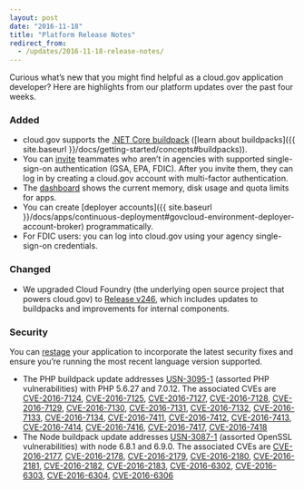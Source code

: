 ```yaml
---
layout: post
date: "2016-11-18"
title: "Platform Release Notes"
redirect_from:
  - /updates/2016-11-18-release-notes/
---
```


Curious what’s new that you might find helpful as a cloud.gov application developer? Here are highlights from our platform updates over the past four weeks.
<!--more-->

### Added
- cloud.gov supports the [.NET Core buildpack](https://docs.cloudfoundry.org/buildpacks/dotnet-core/index.html) ([learn about buildpacks]({{ site.baseurl }}/docs/getting-started/concepts#buildpacks)).
- You can [invite](https://account.fr.cloud.gov/invite) teammates who aren’t in agencies with supported single-sign-on authentication (GSA, EPA, FDIC). After you invite them, they can log in by creating a cloud.gov account with multi-factor authentication.
- The [dashboard](https://dashboard.fr.cloud.gov) shows the current memory, disk usage and quota limits for apps.
- You can create [deployer accounts]({{ site.baseurl }}/docs/apps/continuous-deployment#govcloud-environment-deployer-account-broker) programmatically.
- For FDIC users: you can log into cloud.gov using your agency single-sign-on credentials.

### Changed
- We upgraded Cloud Foundry (the underlying open source project that powers cloud.gov) to [Release v246](https://github.com/cloudfoundry/cf-release/releases/tag/v246), which includes updates to buildpacks and improvements for internal components.

### Security
You can [restage](https://docs.cloudfoundry.org/devguide/deploy-apps/start-restart-restage.html#restage) your application to incorporate the latest security fixes and ensure you’re running the most recent language version supported.

- The PHP buildpack update addresses [USN-3095-1](https://www.ubuntu.com/usn/usn-3095-1/) (assorted PHP vulnerabilities) with PHP 5.6.27 and 7.0.12. The associated CVEs are [CVE-2016-7124](https://ubuntu.com/security/CVE-2016-7124), [CVE-2016-7125](https://ubuntu.com/security/CVE-2016-7125), [CVE-2016-7127](https://ubuntu.com/security/CVE-2016-7127), [CVE-2016-7128](https://ubuntu.com/security/CVE-2016-7128), [CVE-2016-7129](https://ubuntu.com/security/CVE-2016-7129), [CVE-2016-7130](https://ubuntu.com/security/CVE-2016-7130), [CVE-2016-7131](https://ubuntu.com/security/CVE-2016-7131), [CVE-2016-7132](https://ubuntu.com/security/CVE-2016-7132), [CVE-2016-7133](https://ubuntu.com/security/CVE-2016-7133), [CVE-2016-7134](https://ubuntu.com/security/CVE-2016-7134), [CVE-2016-7411](https://ubuntu.com/security/CVE-2016-7411), [CVE-2016-7412](https://ubuntu.com/security/CVE-2016-7412), [CVE-2016-7413](https://ubuntu.com/security/CVE-2016-7413), [CVE-2016-7414](https://ubuntu.com/security/CVE-2016-7414), [CVE-2016-7416](https://ubuntu.com/security/CVE-2016-7416), [CVE-2016-7417](https://ubuntu.com/security/CVE-2016-7418), [CVE-2016-7418](https://ubuntu.com/security/CVE-2016-7418)
- The Node buildpack update addresses [USN-3087-1](https://www.ubuntu.com/usn/usn-3087-1/) (assorted OpenSSL vulnerabilities) with node 6.8.1 and 6.9.0. The associated CVEs are [CVE-2016-2177](https://ubuntu.com/security/CVE-2016-2177), [CVE-2016-2178](https://ubuntu.com/security/CVE-2016-2178), [CVE-2016-2179](https://ubuntu.com/security/CVE-2016-2179), [CVE-2016-2180](https://ubuntu.com/security/CVE-2016-2180), [CVE-2016-2181](https://ubuntu.com/security/CVE-2016-2181), [CVE-2016-2182](https://ubuntu.com/security/CVE-2016-2182), [CVE-2016-2183](https://ubuntu.com/security/CVE-2016-2183), [CVE-2016-6302](https://ubuntu.com/security/CVE-2016-6302), [CVE-2016-6303](https://ubuntu.com/security/CVE-2016-6303), [CVE-2016-6304](https://ubuntu.com/security/CVE-2016-6304), [CVE-2016-6306](https://ubuntu.com/security/CVE-2016-6306)
